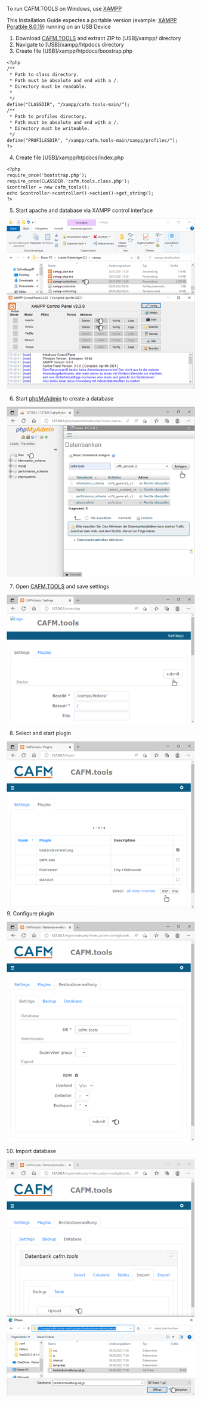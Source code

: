 To run CAFM.TOOLS on Windows, use [XAMPP](https://www.apachefriends.org/de/index.html)  
  
  
This Installation Guide expectes a portable version (example: [XAMPP Poratble 8.0.19](https://sourceforge.net/projects/xampp/files/XAMPP%20Windows/8.0.19/xampp-portable-windows-x64-8.0.19-0-VS16.zip/download)) running on an USB Device  
  
1. Download [CAFM.TOOLS](https://github.com/cafmone/cafm.tools/archive/refs/heads/main.zip) and extract ZIP to \[USB]/xampp/ directory  
2. Navigate to \[USB]/xampp/htpdocs directory  
3. Create file \[USB]/xampp/htpdocs/boostrap.php  
```
<?php
/** 
 * Path to class directory.
 * Path must be absolute and end with a /.
 * Directory must be readable.
 * 
 */
define("CLASSDIR", "/xampp/cafm.tools-main/");
/** 
 * Path to profiles directory.
 * Path must be absolute and end with a /.
 * Directory must be writeable.
 */
define("PROFILESDIR", "/xampp/cafm.tools-main/xampp/profiles/");
?>
```
4. Create file \[USB]/xampp/htpdocs/index.php  
```
<?php
require_once('bootstrap.php');
require_once(CLASSDIR.'cafm.tools.class.php');
$controller = new cafm_tools();
echo $controller->controller()->action()->get_string();
?>
```
5. Start apache and database via XAMPP control interface  
  
![XAMPP Control Panel](https://raw.githubusercontent.com/cafmone/cafm.tools/main/xampp/howto/1.xampp.control.png)  
  
6. Start [phpMyAdmin](http://127.0.0.1/phpmyadmin) to create a database  
  
![phpMyAdmin](https://raw.githubusercontent.com/cafmone/cafm.tools/main/xampp/howto/2.phpmyadmin.png)  
  
7. Open [CAFM.TOOLS](http://127.0.0.1/index.php) and save settings  
  
![CAFM.TOOLS Settings](https://raw.githubusercontent.com/cafmone/cafm.tools/main/xampp/howto/3.cafm.tools.settings.png)  
  
8. Select and start plugin  
  
![CAFM.TOOLS Plugins](https://raw.githubusercontent.com/cafmone/cafm.tools/main/xampp/howto/4.cafm.tools.plugins.png)  
9. Configure plugin  
  
![CAFM.TOOLS Plugin](https://raw.githubusercontent.com/cafmone/cafm.tools/main/xampp/howto/5.cafm.tools.plugin.png)  
  
10. Import database  
  
![CAFM.TOOLS Plugin](https://raw.githubusercontent.com/cafmone/cafm.tools/main/xampp/howto/6.cafm.tools.import.png)  


